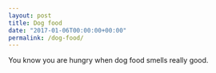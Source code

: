 ```yaml
---
layout: post
title: Dog food
date: "2017-01-06T00:00:00+00:00"
permalink: /dog-food/
---
```


You know you are hungry when dog food smells really good.
